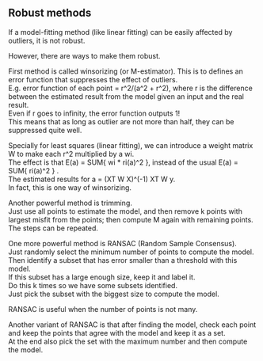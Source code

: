 Robust methods
------------------

If a model-fitting method (like linear fitting) can be easily affected by outliers, it is not robust.

However, there are ways to make them robust.

First method is called winsorizing (or M-estimator).
This is to defines an error function that suppresses the effect of outliers.  
E.g. error function of each point = r^2/(a^2 + r^2), where r is the difference between the estimated result from the model given an input and the real result.  
Even if r goes to infinity, the error function outputs 1!  
This means that as long as outlier are not more than half, they can be suppressed quite well.

Specially for least squares (linear fitting), we can introduce a weight matrix W to make each r^2 multiplied by a wi.  
The effect is that E(a) = SUM{ wi * ri(a)^2 }, instead of the usual E(a) = SUM{ ri(a)^2 } .  
The estimated results for a = (XT W X)^(-1) XT W y.  
In fact, this is one way of winsorizing.

Another powerful method is trimming.  
Just use all points to estimate the model, and then remove k points with largest misfit from the points;
then compute M again with remaining points. 
The steps can be repeated.

One more powerful method is RANSAC (Random Sample Consensus).  
Just randomly select the minimum number of points to compute the model.  
Then identify a subset that has error smaller than a threshold with this model.  
If this subset has a large enough size, keep it and label it.  
Do this k times so we have some subsets identified.  
Just pick the subset with the biggest size to compute the model.

RANSAC is useful when the number of points is not many.

Another variant of RANSAC is that after finding the model,
check each point and keep the points that agree with the model and keep it as a set.  
At the end also pick the set with the maximum number and then compute the model.
